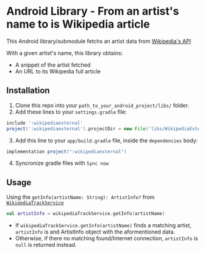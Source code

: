 # Android Library - From an artist's name to is Wikipedia article

This Android library/submodule fetchs an artist data from [Wikipedia's API](https://www.mediawiki.org/wiki/API:Main_page/en)

With a given artist's name, this library obtains:
- A snippet of the artist fetched
- An URL to its Wikipedia full article

## Installation

1. Clone this repo into your `path_to_your_android_project/libs/` folder.
2. Add these lines to your `settings.gradle` file:
``` gradle
include ':wikipediaexternal'
project(':wikipediaexternal').projectDir = new File('libs/WikipediaExternal')
```
3. Add this line to your `app/build.gradle` file, inside the `dependencies` body:
``` gradle
implementation project(":wikipediaexternal")
```
4. Syncronize gradle files with `Sync now`

## Usage

Using the `getInfo(artistName: String): ArtistInfo?` from [`WikipediaTrackService`](src/main/java/ayds/winchester2/wikipediaexternal/data/wikipedia/WikipediaTrackService.kt)
``` kotlin
val artistInfo = wikipediaTrackService.getInfo(artistName)
```
- If `wikipediaTrackService.getInfo(artistName)` finds a matching artist, `artistInfo` is and ArtistInfo object with the aformentioned data.
- Otherwise, if there no matching found/Internet connection, `artistInfo` is `null` is returned instead.
